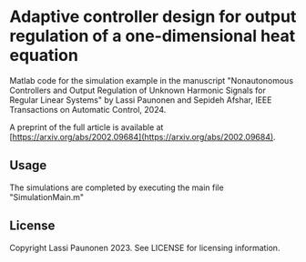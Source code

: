 # Adaptive controller design for output regulation of a one-dimensional heat equation

Matlab code for the simulation example in the manuscript "Nonautonomous Controllers and Output Regulation of Unknown Harmonic Signals for Regular Linear Systems" by Lassi Paunonen and Sepideh Afshar, IEEE Transactions on Automatic Control, 2024.

A preprint of the full article is available at [https://arxiv.org/abs/2002.09684](https://arxiv.org/abs/2002.09684).

## Usage

The simulations are completed by executing the main file "SimulationMain.m"

## License

Copyright Lassi Paunonen 2023. See LICENSE for licensing information.


